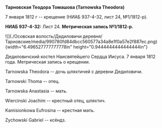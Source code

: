 **Тарновская Теодора Томашова (Tarnowska Theodora)**

7 января 1812 г -- крещение (НИАБ 937-4-32, лист 24, №1/1812-р).

**НИАБ 937-4-32:** Лист 24. **Метрическая запись №1/1812-р.**

![](./Осовская волость/Дедиловичи деревня/Тарновские/media/990780fd84dbcc560577a34a8e1f0a57e2f887ec.png){width="6.496527777777778in"
height="0.9444444444444444in"}

Дедиловичский костел Наисвятейшего Сердца Иисуса. 7 января 1812 года.
Метрическая запись о крещении.

Tarnowska Theodora -- дочь шляхтичей с деревни Дедиловичи.

Tarnowski Thoma -- отец.

Tarnowska Anastasia -- мать.

Wiercinski Joachim -- крестный отец, шляхтич.

Kamisionkowa Eufrosina -- крестная мать.

Zychowski Gabriel -- ксёндз.
